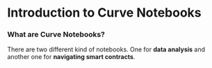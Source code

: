 <h1>Introduction to Curve Notebooks</h1>


### What are Curve Notebooks?

There are two different kind of notebooks. One for **data analysis** and another one for **navigating smart contracts**.

